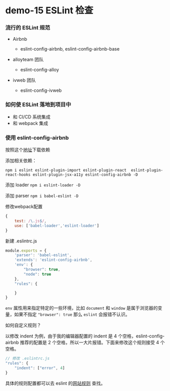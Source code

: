 # demo-15 ESLint 检查

### 流行的 ESLint 规范

- Airbnb
    - eslint-config-airbnb, eslint-config-airbnb-base

- alloyteam 团队
    - eslint-config-alloy
- ivweb 团队
    - eslint-config-ivweb

### 如何使 ESLint 落地到项目中

- 和 CI/CD 系统集成
- 和 webpack 集成

### 使用 eslint-config-airbnb

按照这个[地址](https://github.com/airbnb/javascript/tree/master/packages/eslint-config-airbnb)下载依赖

添加相关依赖： 
```shell
npm i eslint eslint-plugin-import eslint-plugin-react  eslint-plugin-react-hooks eslint-plugin-jsx-a11y eslint-config-airbnb -D
```

添加 loader `npm i eslint-loader -D`

添加 parser `npm i babel-eslint -D`

修改webpack配置
```js
{
    test: /\.js$/,
    use: ['babel-loader','eslint-loader']
}
```

新建 .eslintrc.js
```js
module.exports = {
    'parser': 'babel-eslint',
    'extends': 'eslint-config-airbnb',
    'env': {
        "browser": true, 
        "node": true
    },
    "rules": {

    }
}
```
`env` 属性用来指定特定的一些环境，比如 `document` 和 `window` 是属于浏览器的变量，如果不指定 `"browser": true` 那么 `eslint` 会报错不认识。

如何自定义规则？

以修改 indent 为例，由于我的编辑器配置的 indent 是 4 个空格，eslint-config-airbnb 推荐的配置是 2 个空格，所以一大片报错。下面来修改这个规则接受 4 个空格。
```js
// 修改 .eslintrc.js
"rules": {
    "indent": ["error", 4]
}
```
具体的规则配置都可以去 eslint 的[网站规则](https://eslint.org/docs/rules/) 查找。